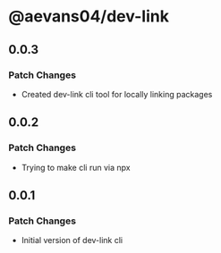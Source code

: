 # @aevans04/dev-link

## 0.0.3

### Patch Changes

- Created dev-link cli tool for locally linking packages

## 0.0.2

### Patch Changes

- Trying to make cli run via npx

## 0.0.1

### Patch Changes

- Initial version of dev-link cli
